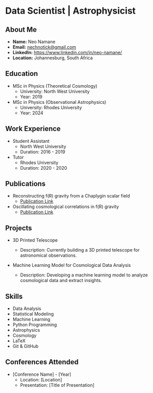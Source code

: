 # Data Scientist | Astrophysicist

## About Me
- **Name:** Neo Namane
- **Email:** nechnotick@gmail.com
- **LinkedIn:** https://www.linkedin.com/in/neo-namane/
- **Location:** Johannesburg, South Africa

## Education
- MSc in Physics (Theoretical Cosmology)
  - University: North West University
  - Year: 2019
- MSc in Physics (Observational Astrophysics)
  - University: Rhodes University
  - Year: 2024

## Work Experience
- Student Assistant
  - North West University
  - Duration: 2016 - 2019
- Tutor
  - Rhodes University
  - Duration: 2020 - 2020

## Publications
- Reconstructing f(R) gravity from a Chaplygin scalar field
  - [Publication Link](https://www.worldscientific.com/doi/epdf/10.1142/S0219887818500275)
- Oscillating cosmological correlations in f(R) gravity
  - [Publication Link](https://arxiv.org/abs/1807.11330)

## Projects
- 3D Printed Telescope
  - Description: Currently building a 3D printed telescope for astronomical observations.
  
- Machine Learning Model for Cosmological Data Analysis
  - Description: Developing a machine learning model to analyze cosmological data and extract insights.
  

## Skills
- Data Analysis
- Statistical Modeling
- Machine Learning
- Python Programming
- Astrophysics
- Cosmology
- LaTeX
- Git & GitHub




## Conferences Attended
- [Conference Name] - [Year]
  - Location: [Location]
  - Presentation: [Title of Presentation]

